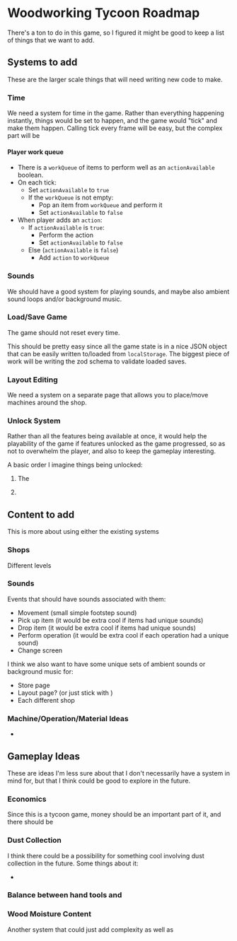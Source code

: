 # Woodworking Tycoon Roadmap

There's a ton to do in this game, so I figured it might be good to keep a list of things that we want to add.

## Systems to add

These are the larger scale things that will need writing new code to make.

### Time

We need a system for time in the game. Rather than everything happening instantly, things would be set to happen, and the game would "tick" and make them happen. Calling tick every frame will be easy, but the complex part will be

#### Player work queue

- There is a `workQueue` of items to perform well as an `actionAvailable` boolean.
- On each tick:
  - Set `actionAvailable` to `true`
  - If the `workQueue` is not empty:
    - Pop an item from `workQueue` and perform it
    - Set `actionAvailable` to `false`
- When player adds an `action`:
  - If `actionAvailable` is `true`:
    - Perform the action
    - Set `actionAvailable` to `false`
  - Else (`actionAvailable` is `false`)
    - Add `action` to `workQueue`

### Sounds

We should have a good system for playing sounds, and maybe also ambient sound loops and/or background music.

### Load/Save Game

The game should not reset every time.

This should be pretty easy since all the game state is in a nice JSON object that can be easily written to/loaded from `localStorage`. The biggest piece of work will be writing the zod schema to validate loaded saves.

### Layout Editing

We need a system on a separate page that allows you to place/move machines around the shop.

### Unlock System

Rather than all the features being available at once, it would help the playability of the game if features unlocked as the game progressed, so as not to overwhelm the player, and also to keep the gameplay interesting.

A basic order I imagine things being unlocked:

1. The

2.

## Content to add

This is more about using either the existing systems

### Shops

Different levels

### Sounds

Events that should have sounds associated with them:

- Movement (small simple footstep sound)
- Pick up item (it would be extra cool if items had unique sounds)
- Drop item (it would be extra cool if items had unique sounds)
- Perform operation (it would be extra cool if each operation had a unique sound)
- Change screen

I think we also want to have some unique sets of ambient sounds or background music for:

- Store page
- Layout page? (or just stick with )
- Each different shop

### Machine/Operation/Material Ideas

-

## Gameplay Ideas

These are ideas I'm less sure about that I don't necessarily have a system in mind for, but that I think could be good to explore in the future.

### Economics

Since this is a tycoon game, money should be an important part of it, and there should be

### Dust Collection

I think there could be a possibility for something cool involving dust collection in the future. Some things about it:

-

### Balance between hand tools and

### Wood Moisture Content

Another system that could just add complexity as well as
